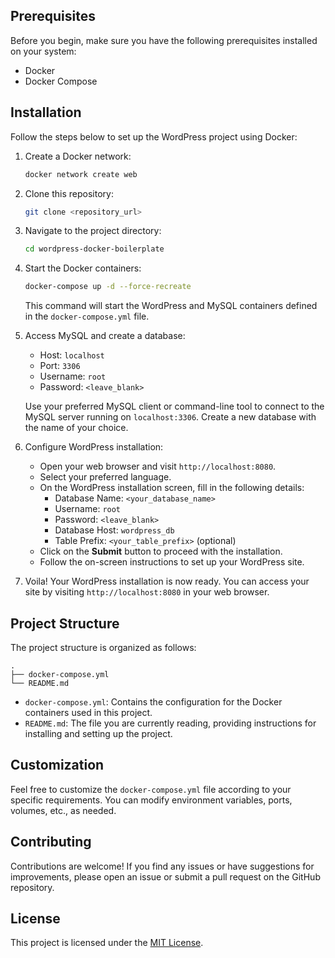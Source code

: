 ## Prerequisites

Before you begin, make sure you have the following prerequisites installed on your system:

- Docker
- Docker Compose

## Installation

Follow the steps below to set up the WordPress project using Docker:

1. Create a Docker network:

   ```bash
   docker network create web
   ```

2. Clone this repository:

   ```bash
   git clone <repository_url>
   ```

3. Navigate to the project directory:

   ```bash
   cd wordpress-docker-boilerplate
   ```

4. Start the Docker containers:

   ```bash
   docker-compose up -d --force-recreate
   ```

   This command will start the WordPress and MySQL containers defined in the `docker-compose.yml` file.

5. Access MySQL and create a database:

   - Host: `localhost`
   - Port: `3306`
   - Username: `root`
   - Password: `<leave_blank>`
   
   Use your preferred MySQL client or command-line tool to connect to the MySQL server running on `localhost:3306`. Create a new database with the name of your choice.

6. Configure WordPress installation:

   - Open your web browser and visit `http://localhost:8080`.
   - Select your preferred language.
   - On the WordPress installation screen, fill in the following details:
     - Database Name: `<your_database_name>`
     - Username: `root`
     - Password: `<leave_blank>`
     - Database Host: `wordpress_db`
     - Table Prefix: `<your_table_prefix>` (optional)
   - Click on the **Submit** button to proceed with the installation.
   - Follow the on-screen instructions to set up your WordPress site.

7. Voila! Your WordPress installation is now ready. You can access your site by visiting `http://localhost:8080` in your web browser.

## Project Structure

The project structure is organized as follows:

```
.
├── docker-compose.yml
└── README.md
```

- `docker-compose.yml`: Contains the configuration for the Docker containers used in this project.
- `README.md`: The file you are currently reading, providing instructions for installing and setting up the project.

## Customization

Feel free to customize the `docker-compose.yml` file according to your specific requirements. You can modify environment variables, ports, volumes, etc., as needed.

## Contributing

Contributions are welcome! If you find any issues or have suggestions for improvements, please open an issue or submit a pull request on the GitHub repository.

## License

This project is licensed under the [MIT License](LICENSE).
